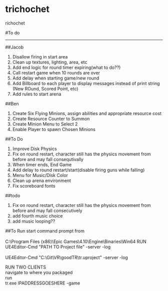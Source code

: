 # trichochet
richochet 

#To do

----------


##Jacob 
1. Disallow firing in start area
2. Clean up textures, lighting, area, etc
3. Add end logic for round timer expiring(what to do??)
4. Call restart game when 10 rounds are over
5. Add delay when starting game/new round
6. Add Billboard to each player to display messages instead of print string (New ROund, Scored Point, etc)
4. Add rules to start arena


##Ben
1. Create Six Flying Minions, assign abilities and appropriate resource cost
2. Create Resource Counter to Summon
3. Create Minion Menu to Select 2
4. Enable Player to spawn Chosen Minions


##To Do
1.	Improve Disk Physics
2.	Fix on round restart, character still has the physics movement from before and may fall consequtivally
3.	When timer ends, End Game
4.	Add delay to round restart/start(disable firing guns while falling)
5.	Menu for Music/Disk Color
6.	Clean up arena environment
7.	Fix scoreboard fonts


##todo
1. Fix on round restart, character still has the physics movement from before and may fall consecutively
1. add fourth music choice
1. add music looping??


##To Run
start command prompt from<br><br>
C:\Program Files (x86)\Epic Games\4.10\Engine\Binaries\Win64
RUN
UE4Editor-Cmd "PATH TO Project file" -server -log<br><br>
UE4Editor-Cmd "C:\Git\VR\goodTR\tr.uproject" -server -log

RUN TWO CLIENTS<br>
navigate to where you packaged<br>
run<br>
tr.exe IPADDRESSGOESHERE -game

